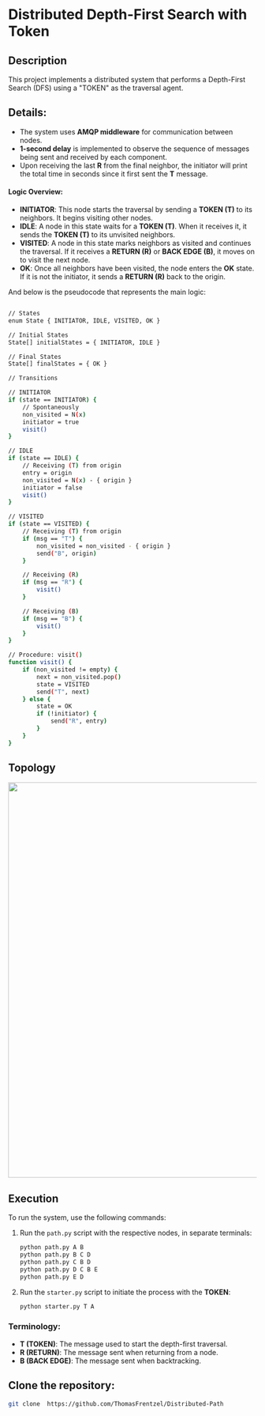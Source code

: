 # Distributed Depth-First Search with Token

## Description
This project implements a distributed system that performs a Depth-First Search (DFS) using a "TOKEN" as the traversal agent.

## Details:
- The system uses **AMQP middleware** for communication between nodes.
- **1-second delay** is implemented to observe the sequence of messages being sent and received by each component.
- Upon receiving the last **R** from the final neighbor, the initiator will print the total time in seconds since it first sent the **T** message.

#### Logic Overview:
- **INITIATOR**: This node starts the traversal by sending a **TOKEN (T)** to its neighbors. It begins visiting other nodes.
- **IDLE**: A node in this state waits for a **TOKEN (T)**. When it receives it, it sends the **TOKEN (T)** to its unvisited neighbors.
- **VISITED**: A node in this state marks neighbors as visited and continues the traversal. If it receives a **RETURN (R)** or **BACK EDGE (B)**, it moves on to visit the next node.
- **OK**: Once all neighbors have been visited, the node enters the **OK** state. If it is not the initiator, it sends a **RETURN (R)** back to the origin.

And below is the pseudocode that represents the main logic:

```bash

// States
enum State { INITIATOR, IDLE, VISITED, OK }

// Initial States
State[] initialStates = { INITIATOR, IDLE }

// Final States
State[] finalStates = { OK }

// Transitions

// INITIATOR
if (state == INITIATOR) {
    // Spontaneously
    non_visited = N(x)
    initiator = true
    visit()
}

// IDLE
if (state == IDLE) {
    // Receiving (T) from origin
    entry = origin
    non_visited = N(x) - { origin }
    initiator = false
    visit()
}

// VISITED
if (state == VISITED) {
    // Receiving (T) from origin
    if (msg == "T") {
        non_visited = non_visited - { origin }
        send("B", origin)
    }

    // Receiving (R)
    if (msg == "R") {
        visit()
    }

    // Receiving (B)
    if (msg == "B") {
        visit()
    }
}

// Procedure: visit()
function visit() {
    if (non_visited != empty) {
        next = non_visited.pop()
        state = VISITED
        send("T", next)
    } else {
        state = OK
        if (!initiator) {
            send("R", entry)
        }
    }
}
```

## Topology

<img src="https://github.com/user-attachments/assets/6e4ac133-9608-4387-a64c-ce62f5269c4a" width="800" />


## Execution

To run the system, use the following commands:

1. Run the `path.py` script with the respective nodes, in separate terminals:
    ```bash
    python path.py A B
    python path.py B C D
    python path.py C B D
    python path.py D C B E
    python path.py E D
    ```

2. Run the `starter.py` script to initiate the process with the **TOKEN**:
    ```bash
    python starter.py T A
    ```

### Terminology:
- **T (TOKEN)**: The message used to start the depth-first traversal.
- **R (RETURN)**: The message sent when returning from a node.
- **B (BACK EDGE)**: The message sent when backtracking.

## Clone the repository:
   ```bash
   git clone  https://github.com/ThomasFrentzel/Distributed-Path
